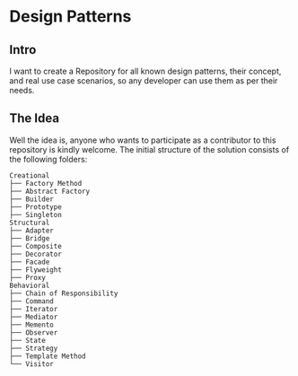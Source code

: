 # Design Patterns
## Intro
I want to create a Repository for all known design patterns, their concept, and real use case scenarios, so any developer can use them as per their needs.

## The Idea 
Well the idea is, anyone who wants to participate as a contributor to this repository is kindly welcome. The initial structure of the solution consists of the following folders:
```
Creational
├── Factory Method
├── Abstract Factory
├── Builder
├── Prototype
├── Singleton
Structural
├── Adapter
├── Bridge
├── Composite
├── Decorator
├── Facade
├── Flyweight
├── Proxy
Behavioral
├── Chain of Responsibility
├── Command
├── Iterator
├── Mediator
├── Memento
├── Observer
├── State
├── Strategy
├── Template Method
└── Visitor
```